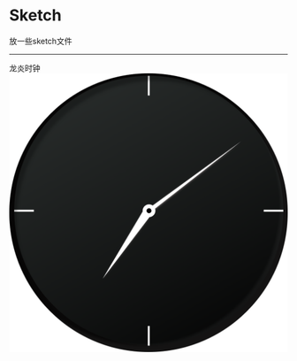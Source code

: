 # Sketch
放一些sketch文件

---

龙炎时钟
![](https://github.com/wangyanlong/Sketch/blob/master/project/龙炎时钟.png)

